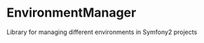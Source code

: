 EnvironmentManager
==================

Library for managing different environments in Symfony2 projects
